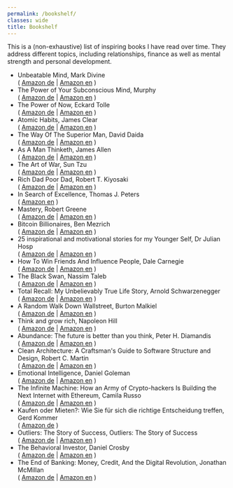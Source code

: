```yaml
---
permalink: /bookshelf/
classes: wide
title: Bookshelf
---
```


This is a (non-exhaustive) list of inspiring books I have read over time. They address different topics, including
relationships, finance as well as mental strength and personal development.

* Unbeatable Mind, Mark Divine  
 ( [Amazon de](https://amzn.to/3aLMV9G) \| [Amazon en](https://amzn.to/3aG2AHw) )
* The Power of Your Subconscious Mind, Murphy  
( [Amazon de](https://amzn.to/3nTxrnI) \| [Amazon en](https://amzn.to/38I3CQw) )
* The Power of Now, Eckard Tolle  
( [Amazon de](https://amzn.to/3hlTaCq) \| [Amazon en](https://amzn.to/2WLsW2M) )
* Atomic Habits, James Clear  
( [Amazon de](https://amzn.to/3mWNhfP) \| [Amazon en](https://amzn.to/3mT92gT) )
* The Way Of The Superior Man, David Daida  
( [Amazon de](https://amzn.to/3mStNZR) \| [Amazon en](https://amzn.to/2KuAjsT) )
* As A Man Thinketh, James Allen  
( [Amazon de](https://amzn.to/3hognUc) \| [Amazon en](https://amzn.to/3aG6mAG) )
* The Art of War, Sun Tzu  
( [Amazon de](https://amzn.to/2WLYmWr) \| [Amazon en](https://amzn.to/3pljFdM) )
* Rich Dad Poor Dad, Robert T. Kiyosaki  
( [Amazon de](https://amzn.to/2M3vYwY) \| [Amazon en](https://amzn.to/3hnAMJ3) )
* In Search of Excellence, Thomas J. Peters  
( [Amazon en](https://amzn.to/34P8zpB) )
* Mastery, Robert Greene  
( [Amazon de](https://amzn.to/3mTo8D0) \| [Amazon en](https://amzn.to/2WQwYXE) )
* Bitcoin Billionaires, Ben Mezrich   
( [Amazon de](https://amzn.to/2KI4Jrr) \| [Amazon en](https://amzn.to/3aOJ2Rc) )
* 25 inspirational and motivational stories for my Younger Self, Dr Julian Hosp  
( [Amazon de](https://amzn.to/2KTcryN) \| [Amazon en](https://amzn.to/2KFokIL) )
* How To Win Friends And Influence People, Dale Carnegie  
( [Amazon de](https://amzn.to/3poG4qE) \| [Amazon en](https://amzn.to/2M2HwAy) )
* The Black Swan, Nassim Taleb  
( [Amazon de](https://amzn.to/3aHCTq5) \| [Amazon en](https://amzn.to/3pqOJZF) )
* Total Recall: My Unbelievably True Life Story, Arnold Schwarzenegger  
( [Amazon de](https://amzn.to/3ppOL3T) \| [Amazon en](https://amzn.to/3hjZ2Mi) )
* A Random Walk Down Wallstreet, Burton Malkiel  
( [Amazon de](https://amzn.to/3psTTo8) \| [Amazon en](https://amzn.to/37OII35) )
* Think and grow rich, Napoleon Hill  
( [Amazon de](https://amzn.to/3hnEjaE) \| [Amazon en](https://amzn.to/3nXeBvW) )
* Abundance: The future is better than you think, Peter H. Diamandis  
( [Amazon de](https://amzn.to/3nTXM4X) \| [Amazon en](https://amzn.to/38yc4lq) )
* Clean Architecture: A Craftsman's Guide to Software Structure and Design, Robert C. Martin  
( [Amazon de](https://www.amazon.de/dp/B075LRM681) \| [Amazon en](https://www.amazon.com/dp/0134494164) )
* Emotional Intelligence, Daniel Goleman  
( [Amazon de](https://www.amazon.de/dp/055384007X) \| [Amazon en](https://www.amazon.com/dp/055338371X) )
* The Infinite Machine: How an Army of Crypto-hackers Is Building the Next Internet with Ethereum, Camila Russo  
( [Amazon de](https://www.amazon.de/dp/0062886142) \| [Amazon en](https://www.amazon.com/dp/B07XJ7WKXL) )
* Kaufen oder Mieten?: Wie Sie für sich die richtige Entscheidung treffen, Gerd Kommer  
( [Amazon de](https://www.amazon.de/dp/3954716283) )
* Outliers: The Story of Success, Outliers: The Story of Success  
( [Amazon de](https://www.amazon.de/dp/B002RI9PKO) \| [Amazon en](https://www.amazon.com/dp/0316017930) )
* The Behavioral Investor, Daniel Crosby  
( [Amazon de](https://www.amazon.de/dp/B07HH99WH8) \| [Amazon en](https://www.amazon.com/dp/0316017930) )
* The End of Banking: Money, Credit, And the Digital Revolution, Jonathan McMillan  
( [Amazon de](https://www.amazon.de/dp/3952438510) \| [Amazon en](https://www.amazon.com/dp/3952438510) )
